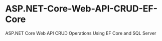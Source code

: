 # ASP.NET-Core-Web-API-CRUD-EF-Core
ASP.NET Core Web API CRUD Operations Using EF Core and SQL Server
